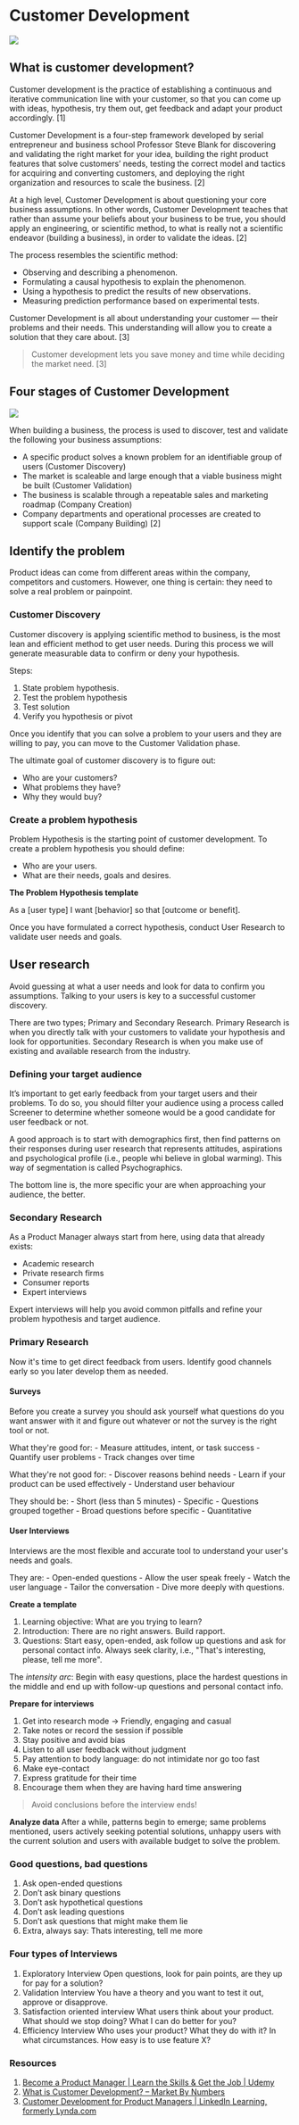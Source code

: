 # Customer Development

<div class="img-post">

  ![](images/undraw_prototyping_process_rswj.svg)

</div>

## What is customer development?
Customer development is the practice of establishing a continuous and iterative communication line with your customer, so that you can come up with ideas, hypothesis, try them out, get feedback and adapt your product accordingly. [1]

Customer Development is a four-step framework developed by serial entrepreneur and business school Professor Steve Blank for discovering and validating the right market for your idea, building the right product features that solve customers’ needs, testing the correct model and tactics for acquiring and converting customers, and deploying the right organization and resources to scale the business. [2]

At a high level, Customer Development is about questioning your core business assumptions.  In other words, Customer Development teaches that rather than assume your beliefs about your business to be true, you should apply an engineering, or scientific method, to what is really not a scientific endeavor (building a business), in order to validate the ideas. [2]

The process resembles the scientific method:
  * Observing and describing a phenomenon.
  * Formulating a causal hypothesis to explain the phenomenon.
  * Using a hypothesis to predict the results of new observations.
  * Measuring prediction performance based on experimental tests.

Customer Development is all about understanding your customer — their problems and their needs. This understanding will allow you to create a solution that they care about. [3]

> Customer development lets you save money and time while deciding the market need. [3]

## Four stages of Customer Development

<div class="img">
  
  ![](images/customerdevelopmentphases.png)

</div>

When building a business, the process is used to discover, test and validate the following your business assumptions:
  * A specific product solves a known problem for an identifiable group of users (Customer Discovery)
  * The market is scaleable and large enough that a viable business might be built (Customer Validation)
  * The business is scalable through a repeatable sales and marketing roadmap (Company Creation)
  * Company departments and operational processes are created to support scale (Company Building) [2]

## Identify the problem

Product ideas can come from different areas within the company, competitors and customers. However, one thing is certain: they need to solve a real problem or painpoint.

### Customer Discovery

Customer discovery is applying scientific method to business, is the most lean and efficient method to get user needs. During this process we will generate measurable data to confirm or deny your hypothesis.

Steps:
  1. State problem hypothesis.
  2. Test the problem hypothesis
  3. Test solution
  4. Verify you hypothesis or pivot

Once you identify that you can solve a problem to your users and they are willing to pay, you can move to the Customer Validation phase.

The ultimate goal of customer discovery is to figure out:
  - Who are your customers?
  - What problems they have?
  - Why they would buy?

### Create a problem hypothesis

Problem Hypothesis is the starting point of customer development. To create a problem hypothesis you should define:
  - Who are your users.
  - What are their needs, goals and desires.

**The Problem Hypothesis template**

As a [user type] I want [behavior] so that [outcome or benefit].

Once you have formulated a correct hypothesis, conduct User Research to validate user needs and goals.

## User research

Avoid guessing at what a user needs and look for data to confirm you assumptions. Talking to your users is key to a successful customer discovery.

There are two types; Primary and Secondary Research. Primary Research is when you directly talk with your customers to validate your hypothesis and look for opportunities. Secondary Research is when you make use of existing and available research from the industry.

### Defining your target audience

It’s important to get early feedback from your target users and their problems. To do so, you should filter your audience using a process called Screener to determine whether someone would be a good candidate for user feedback or not.

A good approach is to start with demographics first, then find patterns on their responses during user research that represents attitudes, aspirations and psychological profile (i.e., people whi believe in global warming). This way of segmentation is called Psychographics.

The bottom line is, the more specific your are when approaching your audience, the better.

### Secondary Research

As a Product Manager always start from here, using data that already exists:
  - Academic research
  - Private research firms
  - Consumer reports
  - Expert interviews

Expert interviews will help you avoid common pitfalls and refine your problem hypothesis and target audience. 
  
### Primary Research

Now it's time to get direct feedback from users. Identify good channels early so you later develop them as needed.

#### Surveys

Before you create a survey you should ask yourself what questions do you want answer with it and figure out whatever or not the survey is the right tool or not.

  What they're good for:
    - Measure attitudes, intent, or task success
    - Quantify user problems
    - Track changes over time

  What they're not good for:
    - Discover reasons behind needs
    - Learn if your product can be used effectively
    - Understand user behaviour

  They should be:
    - Short (less than 5 minutes)
    - Specific
    - Questions grouped together
    - Broad questions before specific
    - Quantitative

#### User Interviews
Interviews are the most flexible and accurate tool to understand your user's needs and goals.

  They are:
    - Open-ended questions
    - Allow the user speak freely
    - Watch the user language
    - Tailor the conversation
    - Dive more deeply with questions.

**Create a template**
1. Learning objective: What are you trying to learn?
2. Introduction: There are no right answers. Build rapport.
3. Questions: Start easy, open-ended, ask follow up questions and ask for personal contact info. Always seek clarity, i.e., "That's interesting, please, tell me more".

The *intensity arc*: Begin with easy questions, place the hardest questions in the middle and end up with follow-up questions and personal contact info.

**Prepare for interviews**
1. Get into research mode -> Friendly, engaging and casual
2. Take notes or record the session if possible
3. Stay positive and avoid bias
4. Listen to all user feedback without judgment
5. Pay attention to body language: do not intimidate nor go too fast
6. Make eye-contact
7. Express gratitude for their time
8. Encourage them when they are having hard time answering 

> Avoid conclusions before the interview ends!

**Analyze data**
After a while, patterns begin to emerge; same problems mentioned, users actively seeking potential solutions, unhappy users with the current solution and users with available budget to solve the problem.


### Good questions, bad questions

1. Ask open-ended questions
2. Don’t ask binary questions
3. Don’t ask hypothetical questions
4. Don’t ask leading questions
5. Don’t ask questions that might make them lie
6. Extra, always say: Thats interesting, tell me more

### Four types of Interviews
1. Exploratory Interview
Open questions, look for pain points, are they up for pay for a solution?
2. Validation Interview
You have a theory and you want to test it out, approve or disapprove.
3. Satisfaction oriented interview
What users think about your product. What should we stop doing? What I can do better for you?
4. Efficiency Interview
Who uses your product? What they do with it? In what circumstances. How easy is to use feature X?

### Resources
1. [Become a Product Manager | Learn the Skills & Get the Job | Udemy](https://www.udemy.com/become-a-product-manager-learn-the-skills-get-a-job/)
2. [What is Customer Development? – Market By Numbers](http://www.market-by-numbers.com/customer-development/)
3. [Customer Development for Product Managers | LinkedIn Learning, formerly Lynda.com](https://www.linkedin.com/learning/customer-development-for-product-managers)